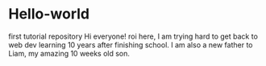 # Hello-world
first tutorial repository
Hi everyone! 
roi here, I am trying hard to get back to web dev learning 10 years after finishing school. 
I am also a new father to Liam, my amazing 10 weeks old son.

